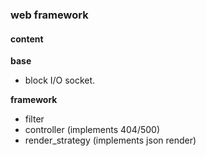 ### web framework

#### content

__base__

- block I/O socket.

__framework__

- filter
- controller (implements 404/500)
- render_strategy (implements json render)